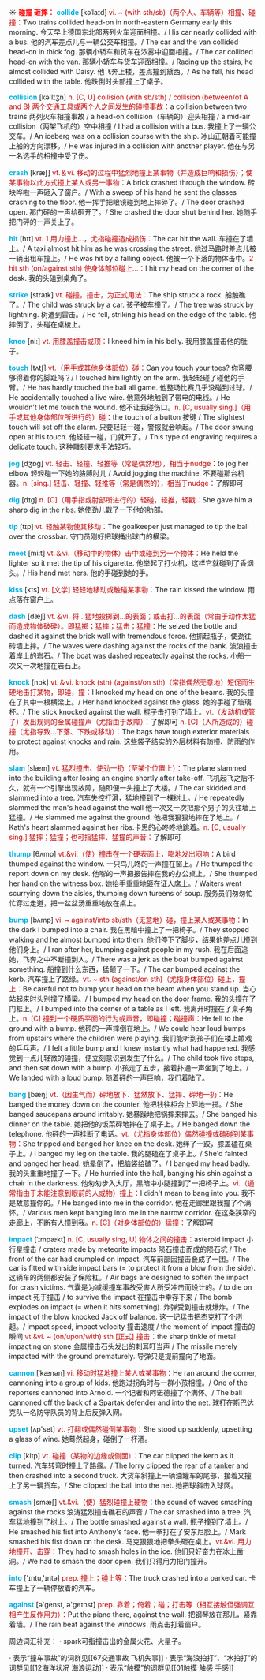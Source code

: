 ☀ <font color="red">**碰撞 砸摔：**</font>
<font color="sky blue">**collide**</font> [kəˈlaɪd]
<font color="#c00000">vi. ~ (with sth/sb)（两个人、车辆等）相撞、碰撞：</font>Two trains collided head-on in north-eastern Germany early this morning. 今天早上德国东北部两列火车迎面相撞。/ His car nearly collided with a bus. 他的汽车差点儿与一辆公交车相撞。/ The car and the van collided head-on in thick fog. 那辆小轿车和货车在浓雾中迎面相撞。/ The car collided head-on with the van. 那辆小轿车与货车迎面相撞。/ Racing up the stairs, he almost collided with Daisy. 他飞奔上楼，差点撞到黛西。/ As he fell, his head collided with the table. 他跌倒时头部撞上了桌子。

<font color="sky blue">**collision**</font> [kə'lɪӡn] 
<font color="#c00000">n. [C, U] collision (with sb/sth) / collision (between/of A and B) 两个交通工具或两个人之间发生的碰撞事故：</font>a collision between two trains 两列火车相撞事故 / a head-on collision（车辆的）迎头相撞 / a mid-air collision（两架飞机的）空中相撞 / I had a collision with a bus. 我撞上了一辆公交车。/ An iceberg was on a collision course with the ship. 冰山正朝着可能撞上船的方向漂移。/ He was injured in a collision with another player. 他在与另一名选手的相撞中受了伤。

<font color="sky blue">**crash**</font> [kræʃ] 
<font color="#c00000">vt.＆vi. 移动的过程中猛烈地撞上某事物（并造成巨响和损伤）；使某事物以此方式撞上某人或另一事物：</font>A brick crashed through the window. 砖块哗啦一声砸入了窗户。/ With a sweep of his hand he sent the glasses crashing to the floor. 他一挥手把眼镜碰到地上摔碎了。/ The door crashed open. 那门砰的一声给砸开了。/ She crashed the door shut behind her. 她随手把门砰的一声关上了。

<font color="sky blue">**hit**</font> [hɪt] 
<font color="#c00000">vt. 1 用力撞上…，尤指碰撞造成损伤：</font>The car hit the wall. 车撞在了墙上。/ A taxi almost hit him as he was crossing the street. 他过马路时差点儿被一辆出租车撞上。/ He was hit by a falling object. 他被一个下落的物体击中。<font color="#c00000">2 hit sth (on/against sth) 使身体部位碰上…：</font>I hit my head on the corner of the desk. 我的头磕到桌角了。

<font color="sky blue">**strike**</font> [straɪk] 
<font color="#c00000">vt. 碰撞，撞击，为正式用法：</font>The ship struck a rock. 船触礁了。/ The child was struck by a car. 孩子被车撞了。/ The tree was struck by lightning. 树遭到雷击。/ He fell, striking his head on the edge of the table. 他摔倒了，头碰在桌棱上。

<font color="sky blue">**knee**</font> [ni:] 
<font color="#c00000">vt. 用膝盖撞击或顶：</font>I kneed him in his belly. 我用膝盖撞击他的肚子。

<font color="sky blue">**touch**</font> [tʌtʃ] 
<font color="#c00000">vt.（用手或其他身体部位）碰：</font>Can you touch your toes? 你弯腰够得着你的脚趾吗？/ I touched him lightly on the arm. 我轻轻碰了碰他的手臂。/ He has hardly touched the ball all game. 他整场比赛几乎没碰到过球。/ He accidentally touched a live wire. 他意外地触到了带电的电线。/ He wouldn’t let me touch the wound. 他不让我碰伤口。<font color="#c00000">n. [C, usually sing.]（用手或其他身体部位所进行的）碰：</font>the touch of a button 按键 / The slightest touch will set off the alarm. 只要轻轻一碰，警报就会响起。/ The door swung open at his touch. 他轻轻一碰，门就开了。/ This type of engraving requires a delicate touch. 这种雕刻要求手法轻巧。

<font color="sky blue">**jog**</font> [dӡɒɡ] 
<font color="#c00000">vt. 轻击、轻撞、轻推等（常是偶然地），相当于nudge：</font>to jog her elbow 轻轻碰一下她的胳膊肘儿 / Avoid jogging the machine. 不要碰那台机器。<font color="#c00000">n. [sing.] 轻击、轻撞、轻推等（常是偶然的），相当于nudge：</font>了解即可

<font color="sky blue">**dig**</font> [dɪɡ] 
<font color="#c00000">n. [C]（用手指或肘部所进行的）轻碰，轻推，轻戳：</font>She gave him a sharp dig in the ribs. 她使劲儿戳了一下他的肋部。

<font color="sky blue">**tip**</font> [tɪp] 
<font color="#c00000">vt. 轻触某物使其移动：</font>The goalkeeper just managed to tip the ball over the crossbar. 守门员刚好把球捅出球门的横梁。

<font color="sky blue">**meet**</font> [mi:t] 
<font color="#c00000">vt.＆vi.（移动中的物体）击中或碰到另一个物体：</font>He held the lighter so it met the tip of his cigarette. 他举起了打火机，这样它就碰到了香烟头。/ His hand met hers. 他的手碰到她的手。

<font color="sky blue">**kiss**</font> [kɪs] 
<font color="#c00000">vt. [文学] 轻轻地移动或触碰某事物：</font>The rain kissed the window. 雨点落在窗户上。

<font color="sky blue">**dash**</font> [dæʃ] 
<font color="#c00000">vt.＆vi. 将…猛地投掷到…的表面；或击打…的表面（常由于动作太猛而造成物体破碎）。即猛掷；猛摔；猛击；猛撞：</font>He seized the bottle and dashed it against the brick wall with tremendous force. 他抓起瓶子，使劲往砖墙上摔。/ The waves were dashing against the rocks of the bank. 波浪撞击着岸上的岩石。/ The boat was dashed repeatedly against the rocks. 小船一次又一次地撞在岩石上。

<font color="sky blue">**knock**</font> [nɒk] 
<font color="#c00000">vt.＆vi. knock (sth) (against/on sth)（常指偶然无意地）短促而生硬地击打某物，即碰，撞：</font>I knocked my head on one of the beams. 我的头撞在了其中一根横梁上。/ Her hand knocked against the glass. 她的手碰了玻璃杯。/ The stick knocked against the wall. 棍子击打到了墙上。<font color="#c00000">vt.（发动机或管子）发出规则的金属碰撞声（尤指由于故障）：</font>了解即可 <font color="#c00000">n. [C]（人所造成的）碰撞（尤指导致…下落、下跌或移动）：</font>The bags have tough exterior materials to protect against knocks and rain. 这些袋子结实的外层材料有防撞、防雨的作用。
      
<font color="sky blue">**slam**</font> [slæm]
<font color="#c00000">vt. 猛烈撞击、使劲一扔（至某个位置上）：</font>The plane slammed into the building after losing an engine shortly after take-off. 飞机起飞之后不久，就有一个引擎出现故障，随即便一头撞上了大楼。/ The car skidded and slammed into a tree. 汽车失控打滑，猛地撞到了一棵树上。/ He repeatedly slammed the man's head against the wall 他一次又一次把那个男子的头往墙上猛撞。/ He slammed me against the ground. 他把我狠狠地摔在了地上。/ Kath's heart slammed against her ribs.卡思的心咚咚地跳着。<font color="#c00000">n. [C, usually sing.] 猛摔；猛撞；也可指猛摔、猛撞的声音：</font>了解即可

<font color="sky blue">**thump**</font> [θʌmp]
<font color="#c00000">vt.&vi.（使）撞击在一个硬表面上，嘭地发出闷响：</font>A bird thumped against the window. 一只鸟儿咚的一声撞在窗上。/ He thumped the report down on my desk. 他嘭的一声把报告摔在我的办公桌上。/ She thumped her hand on the witness box. 她抬手重重地砸在证人席上。/ Waiters went scurrying down the aisles, thumping down tureens of soup. 服务员们匆匆忙忙穿过走道，把一盆盆汤重重地放在桌上。

<font color="sky blue">**bump**</font> [bʌmp]
<font color="#c00000">vi. ~ against/into sb/sth（无意地）碰，撞上某人或某事物：</font>In the dark I bumped into a chair. 我在黑暗中撞上了一把椅子。/ They stopped walking and he almost bumped into them. 他们停下了脚步，结果他差点儿撞到他们身上。/ I ran after her, bumping against people in my rush. 我在后面追她，飞奔之中不断撞到人。/ There was a jerk as the boat bumped against something. 船撞到什么东西，猛颠了一下。/ The car bumped against the kerb. 汽车撞上了路缘。<font color="#c00000">vt. ~ sth (against/on sth)（尤指身体部位）碰上，撞上：</font>Be careful not to bump your head on the beam when you stand up. 当心站起来时头别撞了横梁。/ I bumped my head on the door frame. 我的头撞在了门框上。/ I bumped into the corner of a table as I left. 我离开时撞在了桌子角上。<font color="#c00000">n. [C] 撞到一个硬质平面的行为或声音，即碰撞；碰撞声：</font>He fell to the ground with a bump. 他砰的一声摔倒在地上。/ We could hear loud bumps from upstairs where the children were playing. 我们能听到孩子们在楼上嬉戏的乒乓声。/ I felt a little bump and I knew instantly what had happened. 我感觉到一点儿轻微的碰撞，便立刻意识到发生了什么。/ The child took five steps, and then sat down with a bump. 小孩走了五步，接着扑通一声坐到了地上。/ We landed with a loud bump. 随着砰的一声巨响，我们着陆了。

<font color="sky blue">**bang**</font> [bæŋ]
<font color="#c00000">vt.（因生气而）砰地放下、猛然放下、猛摔、砰地一扔：</font>He banged the money down on the counter. 他把钱往柜台上砰地一掷。/ She banged saucepans around irritably. 她暴躁地把锅摔来摔去。/ She banged his dinner on the table. 她把他的饭菜砰地摔在了桌子上。/ He banged down the telephone. 他砰的一声挂断了电话。<font color="#c00000">vt.（尤指身体部位）偶然碰撞或磕碰到某事物：</font>She tripped and banged her knee on the desk. 她绊了一跤，膝盖磕在桌子上。/ I banged my leg on the table. 我的腿磕在了桌子上。/ She'd fainted and banged her head. 她晕倒了，把脑袋给磕了。/ I banged my head badly. 我的头重重地撞了一下。/ He hurried into the hall, banging his shin against a chair in the darkness. 他匆匆步入大厅，黑暗中小腿撞到了一把椅子上。<font color="#c00000">vi.（通常指由于未能注意到眼前的人或物）撞上：</font>I didn't mean to bang into you. 我不是故意撞你的。/ He banged into me in the corridor. 他在走廊里跟我撞了个满怀。/ Various men kept banging into me in the narrow corridor. 在这条狭窄的走廊上，不断有人撞到我。<font color="#c00000">n. [C]（对身体部位的）猛撞：</font>了解即可
             
<font color="sky blue">**impact**</font> [ˈɪmpækt]
<font color="#c00000">n. [C, usually sing, U] 物体之间的撞击：</font>asteroid impact 小行星撞击 / craters made by meteorite impacts 陨石撞击而成的陨石坑 / The front of the car had crumpled on impact. 汽车前部因撞击叠成了一团。/ The car is fitted with side impact bars (= to protect it from a blow from the side). 这辆车的两侧都安装了保险杠。/ Air bags are designed to soften the impact for crash victims. 气囊是为减缓撞车事故受害人所受冲击而设计的。/ to die on impact 死于撞击 / to survive the impact 在撞击中幸存下来 / The bomb explodes on impact (= when it hits something). 炸弹受到撞击就爆炸。/ The impact of the blow knocked Jack off balance. 这一记猛击把杰克打了个趔趄。/ impact speed, impact velocity 撞击速度 / the moment of impact 撞击的瞬间 <font color="#c00000">vt.&vi. ~ (on/upon/with) sth [正式] 撞击：</font>the sharp tinkle of metal impacting on stone 金属撞击石头发出的刺耳叮当声 / The missile merely impacted with the ground prematurely. 导弹只是提前撞向了地面。          

<font color="sky blue">**cannon**</font> [ˈkænən]
<font color="#c00000">vi. 移动时猛地撞上某人或某事物：</font>He ran around the corner, cannoning into a group of kids. 他跑过拐角时与一群小孩相撞。/ One of the reporters cannoned into Arnold. 一个记者和阿诺德撞了个满怀。/ The ball cannoned off the back of a Spartak defender and into the net. 球打在斯巴达克队一名防守队员的背上后反弹入网。

<font color="sky blue">**upset**</font> [ʌp'set] 
<font color="#c00000">vt. 打翻或偶然碰倒某事物：</font>She stood up suddenly, upsetting a glass of wine. 她蓦然起身，碰倒了一杯酒。
           
<font color="sky blue">**clip**</font> [klɪp]
<font color="#c00000">vt. 碰撞（某物的边缘或侧面）：</font>The car clipped the kerb as it turned. 汽车转弯时撞上了路缘。/ The lorry clipped the rear of a tanker and then crashed into a second truck. 大货车斜撞上一辆油罐车的尾部，接着又撞上了另一辆货车。/ She clipped the ball into the net. 她把球斜击入球网。
           
<font color="sky blue">**smash**</font> [smæʃ]
<font color="#c00000">vt.&vi.（使）猛烈碰撞上硬物：</font>the sound of waves smashing against the rocks 浪涛猛烈撞击礁石的声音 / The car smashed into a tree. 汽车猛地撞到了树上。/ The bottle smashed against a wall. 瓶子撞到了墙上。/ He smashed his fist into Anthony's face. 他一拳打在了安东尼脸上。/ Mark smashed his fist down on the desk. 马克狠狠地把拳头砸在桌上。<font color="#c00000">vt.&vi. 用力地撞开、击穿：</font>They had to smash holes in the ice. 他们只好奋力在冰上凿洞。/ We had to smash the door open. 我们只得用力把门撞开。

<font color="sky blue">**into**</font> ['ɪntu,'ɪntə] 
<font color="#c00000">prep. 撞上；碰上等：</font>The truck crashed into a parked car. 卡车撞上了一辆停放着的汽车。

<font color="sky blue">**against**</font> [ə'ɡenst, ə'ɡeɪnst] 
<font color="#c00000">prep. 靠着；倚着；碰；打击等（相互接触但强调互相产生反作用力）：</font>Put the piano there, against the wall. 把钢琴放在那儿，紧靠着墙。/ The rain beat against the windows. 雨点击打着窗户。

周边词汇补充：
· spark可指撞击出的金属火花、火星子。

· 表示“撞车事故”的词群见[[67交通事故 飞机失事]]
· 表示“海浪拍打”、“水拍打”的词群见[[12海洋状况 海浪运动]]
· 表示“触摸”的词群见[[01触摸 触感 手感]]
